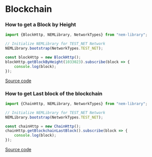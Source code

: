 # Blockchain

### How to get a Block by Height

```typescript
import {BlockHttp, NEMLibrary, NetworkTypes} from "nem-library";

// Initialize NEMLibrary for TEST_NET Network
NEMLibrary.bootstrap(NetworkTypes.TEST_NET);

const blockHttp = new BlockHttp();
blockHttp.getBlockByHeight(1033023).subscribe(block => {
    console.log(block);
});
```
[Source code](https://github.com/aleixmorgadas/nem-library-examples/blob/master/howto/blockchain/How_to_get_a_Block_by_Height.ts)


### How to get Last block of the blockchain

```typescript
import {ChainHttp, NEMLibrary, NetworkTypes} from "nem-library";

// Initialize NEMLibrary for TEST_NET Network
NEMLibrary.bootstrap(NetworkTypes.TEST_NET);

const chainHttp = new ChainHttp();
chainHttp.getBlockchainLastBlock().subscribe(block => {
    console.log(block);
});
```

[Source code](https://github.com/aleixmorgadas/nem-library-examples/blob/master/howto/blockchain/How_to_get_Last_block_of_the_blockchain.ts)





